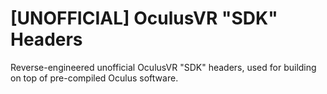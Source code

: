 # [UNOFFICIAL] OculusVR "SDK" Headers
Reverse-engineered unofficial OculusVR "SDK" headers, used for building on top of pre-compiled Oculus software.
